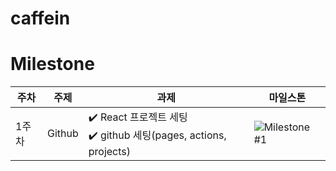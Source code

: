 # caffein


# Milestone

|주차|주제|과제|마일스톤|
|------|---|---|--|
|1주차|Github| ✔️ React 프로젝트 세팅<br/> ✔️ github 세팅(pages, actions, projects)|![Milestone #1](https://github.com/kkkkkSE/caffein/milestone/1)|
